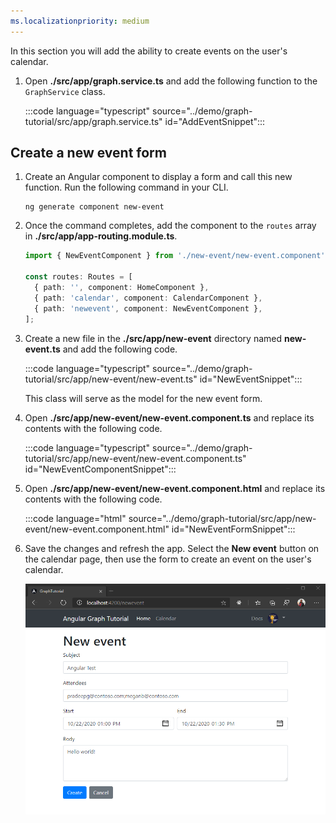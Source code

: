 ```yaml
---
ms.localizationpriority: medium
---
```


<!-- markdownlint-disable MD002 MD041 -->

In this section you will add the ability to create events on the user's calendar.

1. Open **./src/app/graph.service.ts** and add the following function to the `GraphService` class.

    :::code language="typescript" source="../demo/graph-tutorial/src/app/graph.service.ts" id="AddEventSnippet":::

## Create a new event form

1. Create an Angular component to display a form and call this new function. Run the following command in your CLI.

    ```Shell
    ng generate component new-event
    ```

1. Once the command completes, add the component to the `routes` array in **./src/app/app-routing.module.ts**.

    ```typescript
    import { NewEventComponent } from './new-event/new-event.component';

    const routes: Routes = [
      { path: '', component: HomeComponent },
      { path: 'calendar', component: CalendarComponent },
      { path: 'newevent', component: NewEventComponent },
    ];
    ```

1. Create a new file in the **./src/app/new-event** directory named **new-event.ts** and add the following code.

    :::code language="typescript" source="../demo/graph-tutorial/src/app/new-event/new-event.ts" id="NewEventSnippet":::

    This class will serve as the model for the new event form.

1. Open **./src/app/new-event/new-event.component.ts** and replace its contents with the following code.

    :::code language="typescript" source="../demo/graph-tutorial/src/app/new-event/new-event.component.ts" id="NewEventComponentSnippet":::

1. Open **./src/app/new-event/new-event.component.html** and replace its contents with the following code.

    :::code language="html" source="../demo/graph-tutorial/src/app/new-event/new-event.component.html" id="NewEventFormSnippet":::

1. Save the changes and refresh the app. Select the **New event** button on the calendar page, then use the form to create an event on the user's calendar.

    ![A screenshot of the new event form](images/create-event.png)
